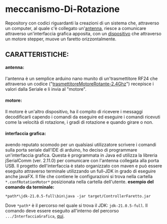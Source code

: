 # meccanismo-Di-Rotazione
Repository con codici riguardanti la creazioni di un sistema che, attraverso un computer, al quale c'è collegato un'[antenna](https://github.com/MichBell2417/meccanismo-Di-Rotazione/blob/main/SchemiElettrici/Antenna.pdf), riesce a comunicare attraverso un'interfaccia grafica apposita, con un [dispositivo](https://github.com/MichBell2417/meccanismo-Di-Rotazione/blob/main/SchemiElettrici/MotoreWirless.pdf) che attraverso un motore stepper, muove un faretto orizzontalmente.
## CARATTERISTICHE:
#### antenna:
l'antenna è un semplice arduino nano munito di un'trasmettitore RF24 che attraverso un codice ("[trasmettitoreMotoreRotante-2.4Ghz](trasmettitoreMotoreRotante-2.4Ghz/src)") recepisce i valori dalla Seriale e li invia al "motore".
#### motore: 
Il motore è un'altro dispositivo, ha il compito di ricevere i messaggi decodificarli capendo i comandi da eseguire ed eseguire i comandi ricevuti come la velocità di rotazione, i gradi di rotazione e quando girare o non.
#### interfaccia grafica:
avendo reputato scomodo per un qualsiasi utilizzatore scrivere i comandi sulla porta seriale dall'IDE di arduino, ho deciso di programmare un'interfaccia grafica. Questa è programmata in Java ed utilizza la libreria jSerialComm (ver. 2.11.0) per comunicare con l'antenna collegata alla porta USB. Il progetto dell'interfaccia è stato organizzato con maven e può essere eseguito attraverso terminale utilizzando un full-JDK in grado di eseguire anche javaFX.
Il file che contiene le configurazioni si trova nella cartella `*.confRotationMotor*` posizionata nella cartella dell'utente.
**esempio del comando da terminale:** 
```
*path*\jdk-21.0.5-full\bin\java -jar target/ControllerFaretto.jar
```
Dove `*path*` è il percorso nel quale si trova il JDK: `jdk-21.0.5-full`. Il comando deve essere eseguito all'interno del percorso `.../InterfacciaGrafica`, [qui](https://github.com/MichBell2417/MotoreDiRotazione/tree/main/InterfacciaGrafica).
